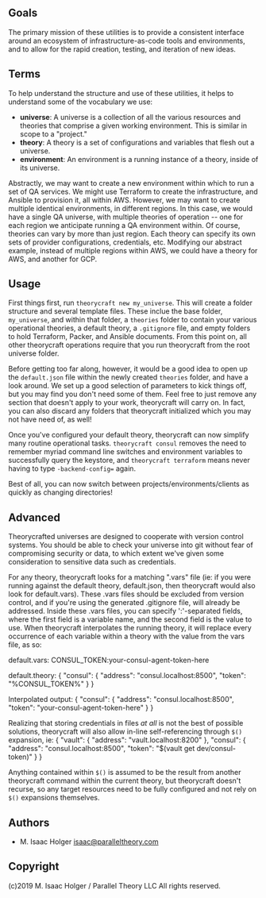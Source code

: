 Goals
-----

The primary mission of these utilities is to provide a consistent interface around an ecosystem of infrastructure-as-code tools and environments, and to allow for the rapid creation, testing, and iteration of new ideas.


Terms
-----

To help understand the structure and use of these utilities, it helps to understand some of the vocabulary we use:
  * **universe**: A universe is a collection of all the various resources and theories that comprise a given working environment. This is similar in scope to a "project."
  * **theory**: A theory is a set of configurations and variables that flesh out a universe.
  * **environment**: An environment is a running instance of a theory, inside of its universe.

Abstractly, we may want to create a new environment within which to run a set of QA services. We might use Terraform to create the infrastructure, and Ansible to provision it, all within AWS. However, we may want to create multiple identical environments, in different regions. In this case, we would have a single QA universe, with multiple theories of operation -- one for each region we anticipate running a QA environment within. Of course, theories can vary by more than just region. Each theory can specify its own sets of provider configurations, credentials, etc. Modifying our abstract example, instead of multiple regions within AWS, we could have a theory for AWS, and another for GCP.


Usage
-----

First things first, run `theorycraft new my_universe`. This will create a folder structure and several template files. These inclue the base folder, `my_universe`, and within that folder, a `theories` folder to contain your various operational theories, a default theory, a `.gitignore` file, and empty folders to hold Terraform, Packer, and Ansible documents. From this point on, all other theorycraft operations require that you run theorycraft from the root universe folder.

Before getting too far along, however, it would be a good idea to open up the `default.json` file within the newly created `theories` folder, and have a look around. We set up a good selection of parameters to kick things off, but you may find you don't need some of them. Feel free to just remove any section that doesn't apply to your work, theorycraft will carry on. In fact, you can also discard any folders that theorycraft initialized which you may not have need of, as well!

Once you've configured your default theory, theorycraft can now simplify many routine operational tasks. `theorycraft consul` removes the need to remember myriad command line switches and environment variables to successfully query the keystore, and `theorycraft terraform` means never having to type `-backend-config=` again.

Best of all, you can now switch between projects/environments/clients as quickly as changing directories! 


Advanced
--------

Theorycrafted universes are designed to cooperate with version control systems. You should be able to check your universe into git without fear of compromising security or data, to which extent we've given some consideration to sensitive data such as credentials.

For any theory, theorycraft looks for a matching ".vars" file (ie: if you were running against the default theory, default.json, then theorycraft would also look for default.vars). These .vars files should be excluded from version control, and if you're using the generated .gitignore file, will already be addressed. Inside these .vars files, you can specify ':'-separated fields, where the first field is a variable name, and the second field is the value to use. When theorycraft interpolates the running theory, it will replace every occurrence of each variable within a theory with the value from the vars file, as so:

default.vars:
CONSUL_TOKEN:your-consul-agent-token-here

default.theory:
{
    "consul": {
        "address": "consul.localhost:8500",
        "token": "%CONSUL_TOKEN%"
    }
}

Interpolated output:
{
    "consul": {
        "address": "consul.localhost:8500",
        "token": "your-consul-agent-token-here"
    }
}

Realizing that storing credentials in files *at all* is not the best of possible solutions, theorycraft will also allow in-line self-referencing through `$()` expansion, ie:
{
    "vault": {
        "address": "vault.localhost:8200"
    },
    "consul": {
        "address": "consul.localhost:8500",
        "token": "$(vault get dev/consul-token)"
    }
}

Anything contained within `$()` is assumed to be the result from another theorycraft command within the current theory, but theorycraft doesn't recurse, so any target resources need to be fully configured and not rely on `$()` expansions themselves.


Authors
-------

* M. Isaac Holger <isaac@paralleltheory.com>


Copyright
---------

(c)2019 M. Isaac Holger / Parallel Theory LLC
All rights reserved.

